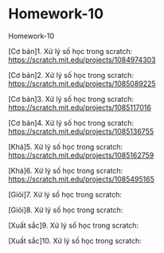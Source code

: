 # Homework-10
Homework-10

[Cơ bản]1. Xử lý số học trong scratch: https://scratch.mit.edu/projects/1084974303

[Cơ bản]2. Xử lý số học trong scratch: https://scratch.mit.edu/projects/1085089225

[Cơ bản]3. Xử lý số học trong scratch: https://scratch.mit.edu/projects/1085117016

[Cơ bản]4. Xử lý số học trong scratch: https://scratch.mit.edu/projects/1085136755

[Khá]5. Xử lý số học trong scratch: https://scratch.mit.edu/projects/1085162759

[Khá]6. Xử lý số học trong scratch: https://scratch.mit.edu/projects/1085495165

[Giỏi]7. Xử lý số học trong scratch: 

[Giỏi]8. Xử lý số học trong scratch: 

[Xuất sắc]9. Xử lý số học trong scratch: 

[Xuất sắc]10. Xử lý số học trong scratch: 
